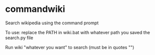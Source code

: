 # commandwiki
Search wikipedia using the command prompt

To use: replace the PATH in wiki.bat with whatever path you saved the search.py file

Run wiki "whatever you want" to search (must be in quotes "")
